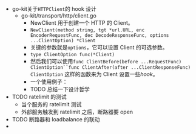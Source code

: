 - go-kit关于`HTTPClient`的 hook 设计
	- go-kit/transport/http/client.go
		- NewClient 用于创建一个 HTTP 的 Client。
		- `NewClient(method string, tgt *url.URL, enc EncoderRequestFunc, dec DecodeResponseFunc, options ...ClientOption) *Client`
		- 关键的参数就是`options`，它可以设置 Client 的可选参数。
		- `type ClientOption func(*Client)`
		- 然后我们可以使用`func ClientBefore(before ...RequestFunc) ClientOption``func ClientAfter(after ...ClientResponseFunc) ClientOption` 这样的函数来为 Client 设置一些*hook*。
		- 一个使用例子：
		- TODO 总结一下设计哲学
- TODO ratelimit 的测试
	- 当个服务的 ratelimit 测试
	- 外部服务触发到 ratelimit 之后，断路器要 open
- TODO 断路器和 loadbalance 的联动
-